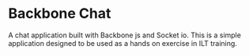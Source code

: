 Backbone Chat
=============
A chat application built with Backbone js and Socket io.  This is a simple application designed to be used
as a hands on exercise in ILT training.
